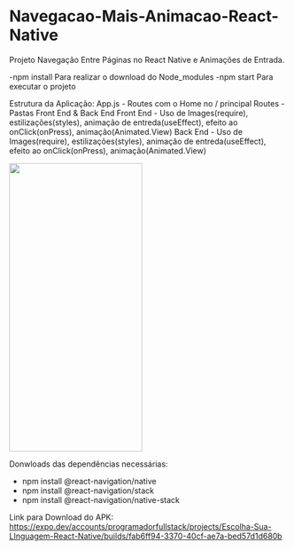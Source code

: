 # Navegacao-Mais-Animacao-React-Native

Projeto Navegação Entre Páginas no React Native e Animações de Entrada.

-npm install Para realizar o download do Node_modules
-npm start Para executar o projeto

Estrutura da Aplicação:
  App.js - Routes com o Home no / principal
    Routes - Pastas Front End & Back End
      Front End - Uso de Images(require), estilizações(styles), animação de entreda(useEffect), efeito ao onClick(onPress), animação(Animated.View)
      Back End - Uso de Images(require), estilizações(styles), animação de entreda(useEffect), efeito ao onClick(onPress), animação(Animated.View)


<image src="https://i.ibb.co/qRYCMV7/print-result.png" width="240px" height="520px"/>

<p>Donwloads das dependências necessárias:</p>
<ul>
  <li>npm install @react-navigation/native</li>
  <li>npm install @react-navigation/stack</li>
  <li>npm install @react-navigation/native-stack</li>
 </ul>

Link para Download do APK: <br/>
  https://expo.dev/accounts/programadorfullstack/projects/Escolha-Sua-LInguagem-React-Native/builds/fab6ff94-3370-40cf-ae7a-bed57d1d680b
